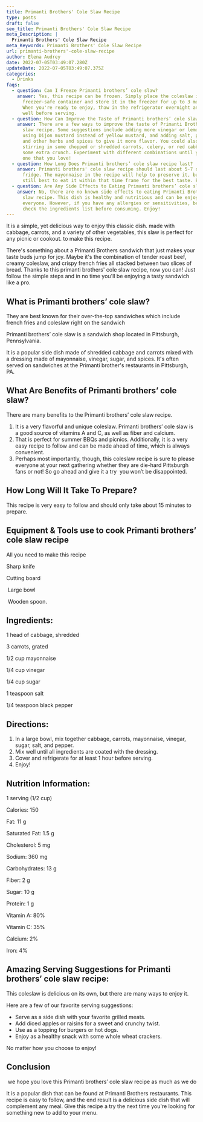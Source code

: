 ```yaml
---
title: Primanti Brothers' Cole Slaw Recipe
type: posts
draft: false
seo_title: Primanti Brothers' Cole Slaw Recipe
meta_Description: |
  Primanti Brothers' Cole Slaw Recipe
meta_Keywords: Primanti Brothers' Cole Slaw Recipe
url: primanti-brothers'-cole-slaw-recipe
author: Elena Audrey
date: 2022-07-05T03:49:07.280Z
updateDate: 2022-07-05T03:49:07.375Z
categories:
  - Drinks
faqs:
  - question: Can I Freeze Primanti brothers’ cole slaw?
    answer: Yes, this recipe can be frozen. Simply place the coleslaw in a
      freezer-safe container and store it in the freezer for up to 3 months.
      When you're ready to enjoy, thaw in the refrigerator overnight and mix
      well before serving.
  - question: How Can Improve the Taste of Primanti brothers’ cole slaw recipe?
    answer: There are a few ways to improve the taste of Primanti Brothers' cole
      slaw recipe. Some suggestions include adding more vinegar or lemon juice,
      using Dijon mustard instead of yellow mustard, and adding salt, pepper,
      and other herbs and spices to give it more flavor. You could also try
      stirring in some chopped or shredded carrots, celery, or red cabbage for
      some extra crunch. Experiment with different combinations until you find
      one that you love!
  - question: How Long Does Primanti brothers’ cole slaw recipe last?
    answer: Primanti brothers' cole slaw recipe should last about 5-7 days in the
      fridge. The mayonnaise in the recipe will help to preserve it, but it's
      still best to eat it within that time frame for the best taste. Enjoy!
  - question: Are Any Side Effects to Eating Primanti brothers’ cole slaw recipe?
    answer: No, there are no known side effects to eating Primanti Brothers' cole
      slaw recipe. This dish is healthy and nutritious and can be enjoyed by
      everyone. However, if you have any allergies or sensitivities, be sure to
      check the ingredients list before consuming. Enjoy!
---
```

It is a simple, yet delicious way to enjoy this classic dish. made with cabbage, carrots, and a variety of other vegetables, this slaw is perfect for any picnic or cookout. to make this recipe.

There's something about a Primanti Brothers sandwich that just makes your taste buds jump for joy. Maybe it's the combination of tender roast beef, creamy coleslaw, and crispy french fries all stacked between two slices of bread. Thanks to this primanti brothers' cole slaw recipe, now you can! Just follow the simple steps and in no time you'll be enjoying a tasty sandwich like a pro.

## **What is Primanti brothers’ cole slaw?**

They are best known for their over-the-top sandwiches which include french fries and coleslaw right on the sandwich

Primanti brothers’ cole slaw is a sandwich shop located in Pittsburgh, Pennsylvania.

It is a popular side dish made of shredded cabbage and carrots mixed with a dressing made of mayonnaise, vinegar, sugar, and spices. It's often served on sandwiches at the Primanti brother's restaurants in Pittsburgh, PA.

## **What Are Benefits of Primanti brothers’ cole slaw?**

There are many benefits to the Primanti brothers’ cole slaw recipe.

1. It is a very flavorful and unique coleslaw. Primanti brothers’ cole slaw is a good source of vitamins A and C, as well as fiber and calcium.
2. That is perfect for summer BBQs and picnics. Additionally, it is a very easy recipe to follow and can be made ahead of time, which is always convenient. 
3. Perhaps most importantly, though, this coleslaw recipe is sure to please everyone at your next gathering whether they are die-hard Pittsburgh fans or not! So go ahead and give it a try  you won’t be disappointed.

## **How Long Will It Take To Prepare?**

This recipe is very easy to follow and should only take about 15 minutes to prepare.

## **Equipment & Tools use to cook Primanti brothers’ cole slaw recipe**

All you need to make this recipe 

Sharp knife

Cutting board

 Large bowl 

 Wooden spoon.

## **Ingredients:**

1 head of cabbage, shredded

3 carrots, grated

1/2 cup mayonnaise

1/4 cup vinegar

1/4 cup sugar

1 teaspoon salt

1/4 teaspoon black pepper

## **Directions:**

1. In a large bowl, mix together cabbage, carrots, mayonnaise, vinegar, sugar, salt, and pepper.
2. Mix well until all ingredients are coated with the dressing.
3. Cover and refrigerate for at least 1 hour before serving. 
4. Enjoy!

## **Nutrition Information:**

1 serving (1/2 cup) 

Calories: 150

Fat: 11 g

Saturated Fat: 1.5 g

Cholesterol: 5 mg

Sodium: 360 mg

Carbohydrates: 13 g

Fiber: 2 g 

Sugar: 10 g 

Protein: 1 g

Vitamin A: 80%

Vitamin C: 35%

Calcium: 2%

Iron: 4%

## **Amazing Serving Suggestions for Primanti brothers’ cole slaw recipe:**

This coleslaw is delicious on its own, but there are many ways to enjoy it.

Here are a few of our favorite serving suggestions:

* Serve as a side dish with your favorite grilled meats.
* Add diced apples or raisins for a sweet and crunchy twist.
* Use as a topping for burgers or hot dogs.
* Enjoy as a healthy snack with some whole wheat crackers.

No matter how you choose to enjoy!

## **Conclusion**

 we hope you love this Primanti brothers’ cole slaw recipe as much as we do

It is a popular dish that can be found at Primanti Brothers restaurants. This recipe is easy to follow, and the end result is a delicious side dish that will complement any meal. Give this recipe a try the next time you're looking for something new to add to your menu.
